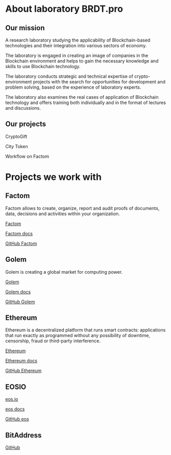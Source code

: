 # About laboratory BRDT.pro
## Our mission
A research laboratory studying the applicability of Blockchain-based technologies and their integration into various sectors of economy.

The laboratory is engaged in creating an image of companies in the Blockchain environment and helps to gain the necessary knowledge and skills to use Blockchain technology. 

The laboratory conducts strategic and technical expertise of crypto-environment projects with the search for opportunities for development and problem solving, based on the 
experience of laboratory experts. 

The laboratory also examines the real cases of application of Blockchain technology and offers training both individually and in the format of lectures and discussions.

## Our projects
CryptoGift

City Token

Workflow on Factom
# Projects we work with
## Factom

Factom allows to create, organize, report and audit proofs of documents, data, decisions and activities within your organization.

[Factom](https://www.factom.com/)

[Factom docs](https://docs.factom.com/)

[GitHub Factom](https://github.com/FactomProject)
## Golem

Golem is creating a global market for computing power.

[Golem](https://golem.network/)

[Golem docs](https://golem.network/documentation/understanding-beta/)

[GitHub Golem](https://github.com/golemfactory)

## Ethereum

Ethereum is a decentralized platform that runs smart contracts: applications that run exactly as programmed without any possibility of downtime, censorship, fraud or third-party interference.

[Ethereum](https://www.ethereum.org/)

[Ethereum docs](http://www.ethdocs.org/en/latest/)

[GitHub Ethereum](https://github.com/ethereum)

## EOSIO

[eos.io](https://eos.io/)

[eos docs](https://developers.eos.io/eosio-nodeos/docs/overview-1)

[GitHub eos](https://github.com/eosio)

## BitAddress
[GitHub](https://github.com/pointbiz/bitaddress.org)